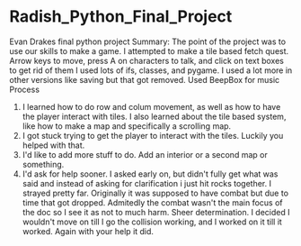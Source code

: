 # Radish_Python_Final_Project
Evan Drakes final python project
Summary: The point of the project was to use our skills to make a game. I attempted to make a tile based fetch quest.
Arrow keys to move, press A on characters to talk, and click on text boxes to get rid of them
I used lots of ifs, classes, and pygame. I used a lot more in other versions like saving but that got removed.
Used BeepBox for music
Process
1. I learned how to do row and colum movement, as well as how to have the player interact with tiles. I also learned about the tile based system, like how to make a map and specifically a scrolling map.
2. I got stuck trying to get the player to interact with the tiles. Luckily you helped with that.
3. I'd like to add more stuff to do. Add an interior or a second map or something.
4. I'd ask for help sooner. I asked early on, but didn't fully get what was said and instead of asking for clarification i just hit rocks together.
I strayed pretty far. Originally it was supposed to have combat but due to time that got dropped. Admitedly the combat wasn't the main focus of the doc so I see it as not to much harm.
Sheer determination. I decided I wouldn't move on till I go the collision working, and I worked on it till it worked. Again with your help it did.
